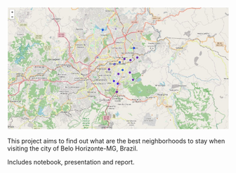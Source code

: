 ![plot](screenshots/map.jpg)

This project aims to find out what are the best neighborhoods to stay when visiting the city of Belo Horizonte-MG, Brazil.

Includes notebook, presentation and report.
